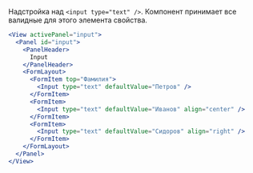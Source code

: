 Надстройка над `<input type="text" />`. Компонент принимает все валидные для этого элемента свойства.

```jsx
<View activePanel="input">
  <Panel id="input">
    <PanelHeader>
      Input
    </PanelHeader>
    <FormLayout>
      <FormItem top="Фамилия">
        <Input type="text" defaultValue="Петров" />
      </FormItem>
      <FormItem>
        <Input type="text" defaultValue="Иванов" align="center" />
      </FormItem>
      <FormItem>
        <Input type="text" defaultValue="Сидоров" align="right" />
      </FormItem>
    </FormLayout>
  </Panel>
</View>
```
